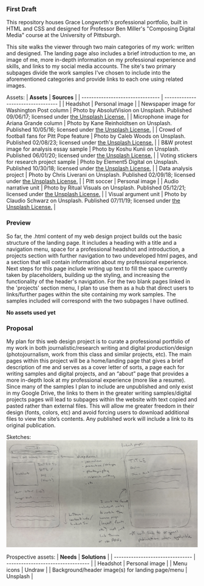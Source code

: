 ### First Draft

This repository houses Grace Longworth's professional portfolio, built in HTML and CSS and designed for Professor Ben Miller's "Composing Digital Media" course at the University of Pittsburgh. 

This site walks the viewer through two main categories of my work: written and designed. The landing page also includes a brief introduction to me, an image of me, more in-depth information on my professional experience and skills, and links to my social media accounts. The site's two primary subpages divide the work samples I've chosen to include into the aforementioned categories and provide links to each one using related images.

Assets:
| **Assets** | **Sources** |
| -------------------------------- | ---------------------------------- |
| Headshot | Personal image | 
| Newspaper image for Washington Post column | Photo by AbsolutVision on Unsplash. Published 09/06/17; licensed under [the Unsplash License.](https://unsplash.com/license) | 
| Microphone image for Ariana Grande column | Photo by Kane Reinholdtsen on Unsplash. Published 10/05/16; licensed under [the Unsplash License.](https://unsplash.com/license) |
| Crowd of football fans for Pitt Pope feature | Photo by Caleb Woods on Unsplash. Published 02/08/23; licensed under [the Unsplash License.](https://unsplash.com/license) |
| B&W protest image for analysis essay sample | Photo by Koshu Kunii on Unsplash. Published 06/01/20; licensed under [the Unsplash License.](https://unsplash.com/license) |
| Voting stickers for research project sample | Photo by Element5 Digital on Unsplash. Published 10/30/18; licensed under [the Unsplash License.](https://unsplash.com/license) |
| Data analysis project | Photo by Chris Liverani on Unsplash. Published 02/09/18; licensed under [the Unsplash License.](https://unsplash.com/license) |
| Pitt soccer | Personal image |
| Audio narrative unit | Photo by Ritual Visuals on Unsplash. Published 05/12/21; licensed under [the Unsplash License.](https://unsplash.com/license) |
| Visual argument unit | Photo by Claudio Schwarz on Unsplash. Published 07/11/19; licensed under [the Unsplash License.](https://unsplash.com/license) |

### Preview

So far, the .html content of my web design project builds out the basic structure of the landing page. It includes a heading with a title and a navigation menu, space for a professional headshot and introduction, a projects section with further navigation to two undeveloped html pages, and a section that will contain information about my professional experience. Next steps for this page include writing up text to fill the space currently taken by placeholders, building up the styling, and increasing the functionality of the header's navigation. For the two blank pages linked in the 'projects' section menu, I plan to use them as a hub that direct users to links/further pages within the site containing my work samples. The samples included will correspond with the two subpages I have outlined. 

**No assets used yet**

### Proposal

My plan for this web design project is to curate a professional portfolio of my work in both journalistic/research writing and digital production/design (photojournalism, work from this class and similar projects, etc). The main pages within this project will be a home/landing page that gives a brief description of me and serves as a cover letter of sorts, a page each for writing samples and digital projects, and an “about” page that provides a more in-depth look at my professional experience (more like a resume). Since many of the samples I plan to include are unpublished and only exist in my Google Drive, the links to them in the greater writing samples/digital projects pages will lead to subpages within the website with text copied and pasted rather than external files. This will allow me greater freedom in their design (fonts, colors, etc) and avoid forcing users to download additional files to view the site’s contents. Any published work will include a link to its original publication.

Sketches:
<img src="screenshots\IMG_5234.jpg">

Prospective assets:
| **Needs** | **Solutions** |
| -------------------------------- | ---------------------------------- |
| Headshot | Personal image | 
| Menu icons | Undraw | 
| Background/header image(s) for landing page/menu | Unsplash |